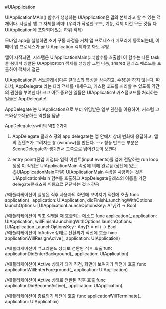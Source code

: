 #UIApplication

UIApplicationMAin() 함수가 생성하는 UIApplication은 앱의 본체라고 할 수 있는 객체이다.
사실상 앱 그 자체를 의미!
(우리가 작성한 코드, 기능, 객체 이런 모든 것들 다 UIApplication에 포함되어 있는 하위 객체)



모바일 app을 실행하면 초기 구동 과정을 거쳐 앱 프로세스가 메모리에 등록되는데, 
이 때이 앱 프로세스가 곧 UIApplication 객체라고 봐도 무방



앱이 시작되면, 시스템은 UIApplicationMain(_:_:_:_:)함수를 호출함!
이 함수는 다른 task들 중에서 싱글톤 UIApplication 객체를 생성함 
그런 다음, shared 클래스 메소드를 호출하여 객체에 접근 


UIApplication은 서브클래싱(다른 클래스의 특성을 상속하고, 수정)을 하지 않는다. 
따라서, AppDelegate 라는 대리 객체를 내세우고, 커스텀 코드를 처리할 수 있도록 약간의 권한을 부여한다!
크고 아주 중요한 일들은 UIApplication!
커스텀코드를 처리하는 일들은 AppDelegate! 



AppDelegate 는 UIApplication으로 부터 위임받은 일부 권한을 이용하여, 커스텀 코드와상호작용하는 역할을 담당! 

AppDelegate.swift의 역할 2가지 
1. AppDelegate 클래스 정의 
app delegate는 앱 안에서 상태 변화에 응답하고, 앱의 컨텐츠가 그려지는 창 (window)를 만든다.
--> 창을 만드는 부분은 SceneDelegate가 생기면서 그쪽으로 넘어간듯이 보인다

2. entry point(진입 지점)과 입력 이벤트(input events)를 앱에 전달하는 run loop 생성
이 작업은 UIApplicationMain 속성에 의해 완료됨 (상단에 있는 @UIApplicationMain 파일)
UIApplicationMain 속성을 사용하는 것은 UIApplicationMain 함수를 호출하고 AppDelegate클래스의 이름을 가진 delegate클래스의 이름으로 전달하는 것과 같음


//애플리케이션이 실행된 직후 사용자의 화면에 보여지기 직전에 호출 
func application(_ application: UIApplication, didFinishLaunchingWithOptions launchOptions: [UIApplicationLaunchOptionsKey: Any]?) -> Bool	

//애플리케이션이 최초 실행될 때 호출되는 메소드 
func application(_ application: UIApplication, willFinishLaunchingWithOptions launchOptions: [UIApplication.LaunchOptionsKey : Any]? = nil) -> Bool		
//애플리케이션이 InActive 상태로 전환되기 직전에 호출 
func applicationWillResignActive(_ application: UIApplication)	

//애플리케이션이 백그라운드 상태로 전환된 직후 호출
func applicationDidEnterBackground(_ application: UIApplication)	

//애플리케이션이 Active 상태가 되기 직전, 화면에 보여지기 직전에 호출 
func applicationWillEnterForeground(_ application: UIApplication)	

//애플리케이션이 Active 상태로 전환된 직후 호출
func applicationDidBecomeActive(_ application: UIApplication)

//애플리케이션이 종료되기 직전에 호출 
func applicationWillTerminate(_ application: UIApplication)	



